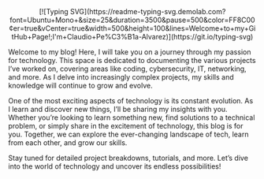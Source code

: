 <center>[![Typing SVG](https://readme-typing-svg.demolab.com?font=Ubuntu+Mono+&size=25&duration=3500&pause=500&color=FF8C00&center=true&vCenter=true&width=500&height=100&lines=Welcome+to+my+GitHub+Page!;I'm+Claudio+Pe%C3%B1a-Alvarez)](https://git.io/typing-svg)</center>

Welcome to my blog! Here, I will take you on a journey through my passion for technology. This space is dedicated to documenting the various projects I’ve worked on, covering areas like coding, cybersecurity, IT, networking, and more. As I delve into increasingly complex projects, my skills and knowledge will continue to grow and evolve.

One of the most exciting aspects of technology is its constant evolution. As I learn and discover new things, I’ll be sharing my insights with you. Whether you’re looking to learn something new, find solutions to a technical problem, or simply share in the excitement of technology, this blog is for you. Together, we can explore the ever-changing landscape of tech, learn from each other, and grow our skills.

Stay tuned for detailed project breakdowns, tutorials, and more. Let’s dive into the world of technology and uncover its endless possibilities!
